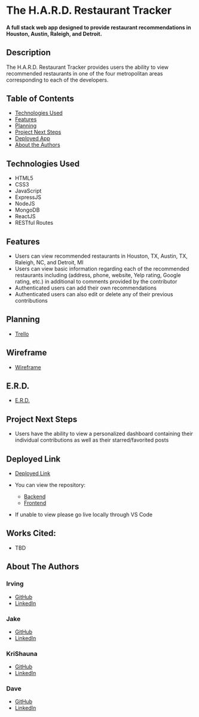 # The H.A.R.D. Restaurant Tracker

#### A full stack web app designed to provide restaurant recommendations in Houston, Austin, Raleigh, and Detroit.

## Description

The H.A.R.D. Restaurant Tracker provides users the ability to view recommended restaurants in one of the four metropolitan areas corresponding to each of the developers.

## Table of Contents

- [Technologies Used](#technologiesused)
- [Features](#features)
- [Planning](#planning)
- [Project Next Steps](#nextsteps)
- [Deployed App](#deployment)
- [About the Authors](#authors)

## <a name="technologiesused"></a>Technologies Used

- HTML5
- CSS3
- JavaScript
- ExpressJS
- NodeJS
- MongoDB
- ReactJS
- RESTful Routes

## Features

- Users can view recommended restaurants in Houston, TX, Austin, TX, Raleigh, NC, and Detroit, MI
- Users can view basic information regarding each of the recommended restaurants including (address, phone, website, Yelp rating, Google rating, etc.) in additional to comments provided by the contributor
- Authenticated users can add their own recommendations
- Authenticated users can also edit or delete any of their previous contributions

<!-- ## Whiteboard Images
* All Sketches are on notepad -->

## Planning

- <a href="https://trello.com/invite/b/8YGWFTvi/eecc499aabd571d4d44e3a996fbabc0a/hard-restaurant-tracker" target="_blank">Trello</a>

## Wireframe

- <a href="https://www.figma.com/file/GA40odn3H8txaibXOVBSna/H.A.R.D.-Restaurant?node-id=0%3A1" target="_blank">Wireframe</a>

## E.R.D.

- <a href="https://www.figma.com/file/YbjixReL6we26Vy1IZOLpi/H.A.R.D-Meal-Erd?node-id=0%3A1" target="_blank">E.R.D.</a>

<!-- ## <a name="design"></a>Design

- TBD -->

## <a name="nextsteps"></a>Project Next Steps

- Users have the ability to view a personalized dashboard containing their individual contributions as well as their starred/favorited posts

## <a name="deployment"></a>Deployed Link

- <a href="https://hard-restaurant-tracker.netlify.app/" target="_blank">Deployed Link</a>

- You can view the repository:
  - <a href="https://github.com/jakerwalton/Project_3_Frontend" target="_blank">Backend</a>
  - <a href="">Frontend</a>
- If unable to view please go live locally through VS Code

## Works Cited:

- TBD

## <a name="authors"></a>About The Authors

### Irving

- <a href="https://github.com/irv302" target="_blank">GitHub</a>
- <a href="https://www.linkedin.com/in/irving-perez-a9740523b/" target="_blank">LinkedIn</a>

### Jake

- <a href="https://github.com/jakerwalton/" target="_blank">GitHub</a>
- <a href="https://www.linkedin.com/in/jacobrwalton/" target="_blank">LinkedIn</a>

### KriShauna

- <a href="https://github.com/Shauna2022" target="_blank">GitHub</a>
- <a href="https://www.linkedin.com/in/krishauna-fisher/" target="_blank">LinkedIn</a>

### Dave

- <a href="https://github.com/dlp140/">GitHub</a>
- <a href="https://www.linkedin.com/in/david-l-packard/" target="_blank">LinkedIn</a>
